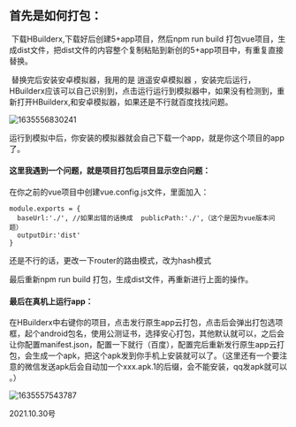 ## 首先是如何打包：

​	下载HBuilderx,下载好后创建5+app项目，然后npm run build 打包vue项目，生成dist文件，把dist文件的内容整个复制粘贴到新创的5+app项目中，有重复直接替换。

​	替换完后安装安卓模拟器，我用的是  逍遥安卓模拟器 ，安装完后运行，HBuilderx应该可以自己识别到，点击运行运行到模拟器中，如果没有检测到，重新打开HBuilderx,和安卓模拟器，如果还是不行就百度找找问题。



![1635556830241](D:\.img\1635556830241.png)



运行到模拟中后，你安装的模拟器就会自己下载一个app，就是你这个项目的app了。

#### 这里我遇到一个问题，就是项目打包后项目显示空白问题：

在你之前的vue项目中创建vue.config.js文件，里面加入：

```
module.exports = {
  baseUrl:'./', //如果出错的话换成  publicPath:'./',（这个是因为vue版本问题）
  outputDir:'dist'
}
```

还是不行的话，更改一下router的路由模式，改为hash模式

最后重新npm run build 打包，生成dist文件，再重新进行上面的操作。





#### 最后在真机上运行app：

​	在HBuilderx中右键你的项目，点击发行原生app云打包，点击后会弹出打包选项框，起个android包名，使用公测证书，选择安心打包，其他默认就可以，之后会让你配置manifest.json，配置一下就行（百度），配置完后重新发行原生app云打包，会生成一个apk，把这个apk发到你手机上安装就可以了。（这里还有一个要注意的微信发送apk后会自动加一个xxx.apk.1的后缀，会不能安装，qq发apk就可以 。）

![1635557543787](D:\.img\1635557543787.png)

2021.10.30号